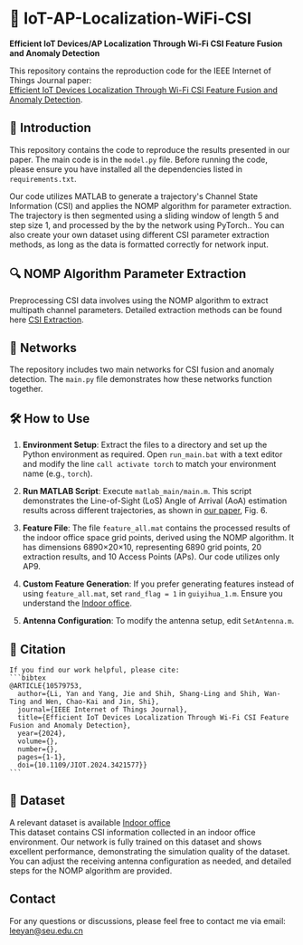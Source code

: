 # 📡 IoT-AP-Localization-WiFi-CSI
**Efficient IoT Devices/AP Localization Through Wi-Fi CSI Feature Fusion and Anomaly Detection**

This repository contains the reproduction code for the IEEE Internet of Things Journal paper:  
[Efficient IoT Devices Localization Through Wi-Fi CSI Feature Fusion and Anomaly Detection](https://ieeexplore.ieee.org/document/10579753).

## 📝 Introduction

This repository contains the code to reproduce the results presented in our paper. The main code is in the `model.py` file. Before running the code, please ensure you have installed all the dependencies listed in `requirements.txt`.

Our code utilizes MATLAB to generate a trajectory's Channel State Information (CSI) and applies the NOMP algorithm for parameter extraction. The trajectory is then segmented using a sliding window of length 5 and step size 1, and processed by the by the network using PyTorch.. You can also create your own dataset using different CSI parameter extraction methods, as long as the data is formatted correctly for network input.

## 🔍 NOMP Algorithm Parameter Extraction

Preprocessing CSI data involves using the NOMP algorithm to extract multipath channel parameters. Detailed extraction methods can be found here [CSI Extraction](https://github.com/CoLoSNet/Extractor/blob/main/functions/CSI_Extraction.m).
## 🤖 Networks

The repository includes two main networks for CSI fusion and anomaly detection. The `main.py` file demonstrates how these networks function together.
## 🛠 How to Use

1. **Environment Setup**: Extract the files to a directory and set up the Python environment as required. Open `run_main.bat` with a text editor and modify the line `call activate torch` to match your environment name (e.g., `torch`).

2. **Run MATLAB Script**: Execute `matlab_main/main.m`. This script demonstrates the Line-of-Sight (LoS) Angle of Arrival (AoA) estimation results across different trajectories, as shown in [our paper](https://ieeexplore.ieee.org/document/10579753), Fig. 6.

3. **Feature File**: The file `feature_all.mat` contains the processed results of the indoor office space grid points, derived using the NOMP algorithm. It has dimensions 6890×20×10, representing 6890 grid points, 20 extraction results, and 10 Access Points (APs). Our code utilizes only AP9.

4. **Custom Feature Generation**: If you prefer generating features instead of using `feature_all.mat`, set `rand_flag = 1` in `guiyihua_1.m`. Ensure you understand the [Indoor office](https://github.com/CoLoSNet/Extractor).

5. **Antenna Configuration**: To modify the antenna setup, edit `SetAntenna.m`.

## 🔗 Citation
	If you find our work helpful, please cite:
	```bibtex
	@ARTICLE{10579753,
	  author={Li, Yan and Yang, Jie and Shih, Shang-Ling and Shih, Wan-Ting and Wen, Chao-Kai and Jin, Shi},
	  journal={IEEE Internet of Things Journal}, 
	  title={Efficient IoT Devices Localization Through Wi-Fi CSI Feature Fusion and Anomaly Detection}, 
	  year={2024},
	  volume={},
	  number={},
	  pages={1-1},
	  doi={10.1109/JIOT.2024.3421577}}
	```
## 📁 Dataset
A relevant dataset is available [Indoor office](https://github.com/CoLoSNet/Extractor)  
This dataset contains CSI information collected in an indoor office environment. Our network is fully trained on this dataset and shows excellent performance, demonstrating the simulation quality of the dataset.
You can adjust the receiving antenna configuration as needed, and detailed steps for the NOMP algorithm are provided.
## Contact

For any questions or discussions, please feel free to contact me via email: leeyan@seu.edu.cn
